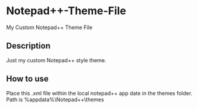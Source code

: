 # Notepad++-Theme-File
My Custom Notepad++ Theme File

<h2>Description</h2>
Just my custom Notepad++ style theme. 

<h2>How to use</h2>
Place this .xml file within the local notepad++ app date in the themes folder. Path is %appdata%\Notepad++\themes
